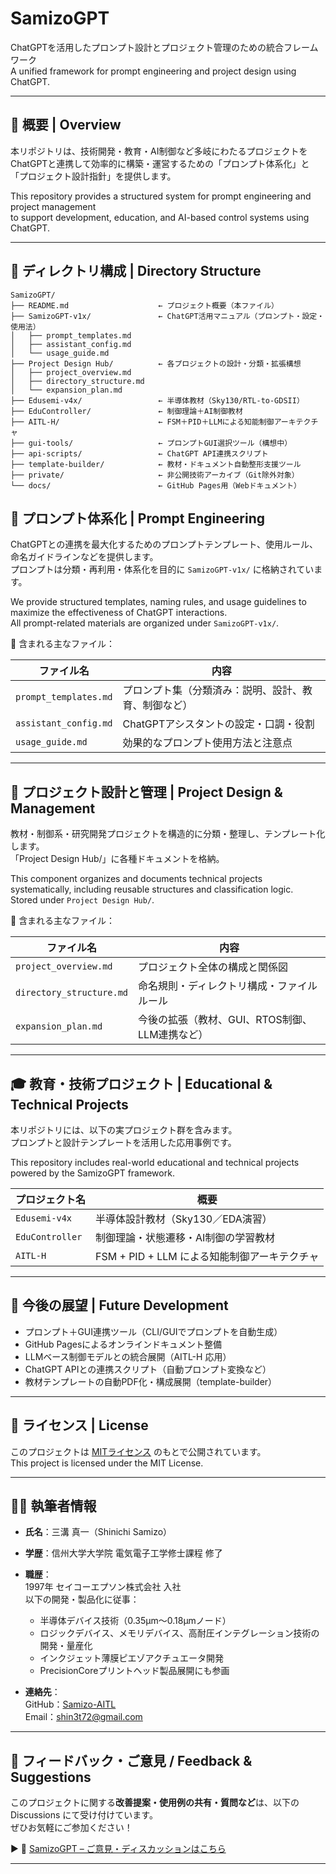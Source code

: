 # SamizoGPT

ChatGPTを活用したプロンプト設計とプロジェクト管理のための統合フレームワーク  
A unified framework for prompt engineering and project design using ChatGPT.

---

## 📌 概要 | Overview

本リポジトリは、技術開発・教育・AI制御など多岐にわたるプロジェクトを  
ChatGPTと連携して効率的に構築・運営するための「プロンプト体系化」と「プロジェクト設計指針」を提供します。

This repository provides a structured system for prompt engineering and project management  
to support development, education, and AI-based control systems using ChatGPT.

---

## 📁 ディレクトリ構成 | Directory Structure

```plaintext
SamizoGPT/
├── README.md                    ← プロジェクト概要（本ファイル）
├── SamizoGPT-v1x/               ← ChatGPT活用マニュアル（プロンプト・設定・使用法）
│   ├── prompt_templates.md
│   ├── assistant_config.md
│   └── usage_guide.md
├── Project Design Hub/          ← 各プロジェクトの設計・分類・拡張構想
│   ├── project_overview.md
│   ├── directory_structure.md
│   └── expansion_plan.md
├── Edusemi-v4x/                 ← 半導体教材（Sky130/RTL-to-GDSII）
├── EduController/               ← 制御理論＋AI制御教材
├── AITL-H/                      ← FSM＋PID＋LLMによる知能制御アーキテクチャ
├── gui-tools/                   ← プロンプトGUI選択ツール（構想中）
├── api-scripts/                 ← ChatGPT API連携スクリプト
├── template-builder/            ← 教材・ドキュメント自動整形支援ツール
├── private/                     ← 非公開技術アーカイブ（Git除外対象）
└── docs/                        ← GitHub Pages用（Webドキュメント）
```

## 🧠 プロンプト体系化 | Prompt Engineering

ChatGPTとの連携を最大化するためのプロンプトテンプレート、使用ルール、命名ガイドラインなどを提供します。  
プロンプトは分類・再利用・体系化を目的に `SamizoGPT-v1x/` に格納されています。

We provide structured templates, naming rules, and usage guidelines to maximize the effectiveness of ChatGPT interactions.  
All prompt-related materials are organized under `SamizoGPT-v1x/`.

📄 含まれる主なファイル：

| ファイル名 | 内容 |
|------------|------|
| `prompt_templates.md` | プロンプト集（分類済み：説明、設計、教育、制御など） |
| `assistant_config.md` | ChatGPTアシスタントの設定・口調・役割 |
| `usage_guide.md` | 効果的なプロンプト使用方法と注意点 |

---

## 🧩 プロジェクト設計と管理 | Project Design & Management

教材・制御系・研究開発プロジェクトを構造的に分類・整理し、テンプレート化します。  
「Project Design Hub/」に各種ドキュメントを格納。

This component organizes and documents technical projects systematically, including reusable structures and classification logic.  
Stored under `Project Design Hub/`.

📄 含まれる主なファイル：

| ファイル名 | 内容 |
|------------|------|
| `project_overview.md` | プロジェクト全体の構成と関係図 |
| `directory_structure.md` | 命名規則・ディレクトリ構成・ファイルルール |
| `expansion_plan.md` | 今後の拡張（教材、GUI、RTOS制御、LLM連携など） |

---

## 🎓 教育・技術プロジェクト | Educational & Technical Projects

本リポジトリには、以下の実プロジェクト群を含みます。  
プロンプトと設計テンプレートを活用した応用事例です。

This repository includes real-world educational and technical projects powered by the SamizoGPT framework.

| プロジェクト名 | 概要 |
|----------------|------|
| `Edusemi-v4x` | 半導体設計教材（Sky130／EDA演習） |
| `EduController` | 制御理論・状態遷移・AI制御の学習教材 |
| `AITL-H` | FSM + PID + LLM による知能制御アーキテクチャ |

---

## 🚀 今後の展望 | Future Development

- プロンプト＋GUI連携ツール（CLI/GUIでプロンプトを自動生成）  
- GitHub Pagesによるオンラインドキュメント整備  
- LLMベース制御モデルとの統合展開（AITL-H 応用）  
- ChatGPT APIとの連携スクリプト（自動プロンプト変換など）  
- 教材テンプレートの自動PDF化・構成展開（template-builder）

---

## 📜 ライセンス | License

このプロジェクトは [MITライセンス](LICENSE) のもとで公開されています。  
This project is licensed under the MIT License.

---

## 🧑‍🔬 執筆者情報

- **氏名**：三溝 真一（Shinichi Samizo）  
- **学歴**：信州大学大学院 電気電子工学修士課程 修了  

- **職歴**：  
  1997年 セイコーエプソン株式会社 入社  
  以下の開発・製品化に従事：  
  - 半導体デバイス技術（0.35µm〜0.18µmノード）  
  - ロジックデバイス、メモリデバイス、高耐圧インテグレーション技術の開発・量産化  
  - インクジェット薄膜ピエゾアクチュエータ開発  
  - PrecisionCoreプリントヘッド製品展開にも参画  

- **連絡先**：  
  GitHub：[Samizo-AITL](https://github.com/Samizo-AITL)  
  Email：[shin3t72@gmail.com](mailto:shin3t72@gmail.com)

---

## 💬 フィードバック・ご意見 / Feedback & Suggestions

このプロジェクトに関する**改善提案・使用例の共有・質問など**は、以下の Discussions にて受け付けています。  
ぜひお気軽にご参加ください！

▶︎ 💬 [SamizoGPT – ご意見・ディスカッションはこちら](https://github.com/Samizo-AITL/SamizoGPT/discussions)

---

